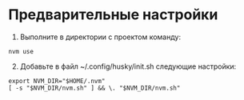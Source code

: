 # Предварительные настройки

1. Выполните в директории с проектом команду:
```shell
nvm use
```

2. Добавьте в файл ~/.config/husky/init.sh следующие настройки:
```
export NVM_DIR="$HOME/.nvm"
[ -s "$NVM_DIR/nvm.sh" ] && \. "$NVM_DIR/nvm.sh"
```